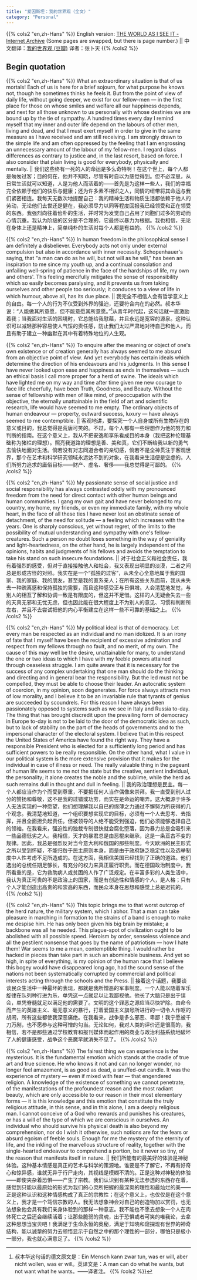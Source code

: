 ```yaml
---
title: "爱因斯坦：我的世界观（全文）"
category: "Personal"
---
```

{{% cols2 "en,zh-Hans" %}}
English version: [THE WORLD AS I SEE IT - Internet Archive](https://ia801500.us.archive.org/21/items/in.ernet.dli.2015.127962/2015.127962.The-World-As-I-See-It.pdf) \(Some pages are swapped, but there is page number.\)
||
中文翻译：[我的世界观 (豆瓣)](https://book.douban.com/subject/27074686/) 译者：张卜天
{{% /cols2 %}}


## Begin quotation

{{% cols2 "en,zh-Hans" %}}
What an extraordinary situation is that of us mortals! Each of us is here for a brief sojourn, for what purpose he knows not, though he sometimes thinks he feels it. But from the point of view of daily life, without going deeper, we exist for our fellow-men — in the first place for those on whose smiles and welfare all our happiness depends, and next for all those unknown to us personally with whose destinies we are bound up by the tie of sympathy. A hundred times every day I remind myself that my inner and outer life depend on the labours of other men, living and dead, and that I must exert myself in order to give in the same measure as I have received and am still receiving. I am strongly drawn to the simple life and am often oppressed by the feeling that I am engrossing an unnecessary amount of the labour of my fellow-men. I regard class differences as contrary to justice and, in the last resort, based on force. I also consider that plain living is good for everybody, physically and mentally.
||
我们这些终有一死的人的命运是多么奇特啊！在这个世上，每个人都是匆匆过客；目的何在，他并不知晓，尽管有时自以为感觉得到。但不必深思，从日常生活就可以知道，人是为他人而活着的——首先是为这样一些人，我们的幸福完全依赖于他们的快乐与健康；还为许多素不相识之人，同情的纽带将其命运与我们紧密相连。我每天无数次地提醒自己：我的精神生活和物质生活都依赖于他人的劳动，无论他们去世还是健在，我必须尽力以同等程度回报我已经领受和正在领受的东西。我强烈向往着俭朴的生活，并时常为发觉自己占用了同胞们过多的劳动而心情沉重。我认为阶级的区分是不合理的，它最终以暴力为根据。我也相信，无论在身体上还是精神上，简单纯朴的生活对每个人都是有益的。 
{{% /cols2 %}}

{{% cols2 "en,zh-Hans" %}}
In human freedom in the philosophical sense I am definitely a disbeliever. Everybody acts not only under external compulsion but also in accordance with inner necessity. Schopenhauer's saying, that "a man can do as he will, but not will as he will," has been an inspiration to me since my youth up, and a continual consolation and unfailing well-spring of patience in the face of the hardships of life, my own and others'. This feeling mercifully mitigates the sense of responsibility which so easily becomes paralysing, and it prevents us from taking ourselves and other people too seriously; it conduces to a view of life in which humour, above all, has its due place.
||
我完全不相信人会有哲学意义上的自由。每一个人的行为不仅受到外界的强迫，还要符合内在的必然。叔本华说：“人能做其所意愿，但不能意愿其所意愿。”[^1]从青年时代起，这句话就一直激励着我；当我面对生活的困境时，它总能给我慰藉，并且永远是宽容的源泉。这种认识可以减轻那种容易使人气馁的责任感，防止我们太过严肃地对待自己和他人，而且有助于建立一种幽默在其中有着特殊地位的人生观。 

[^1]: 叔本华这句话的德文原文是：Ein Mensch kann zwar tun, was er will, aber nicht wollen, was er will。英译文是：A man can do what he wants, but not want what he wants。——译者注。
{{% /cols2 %}}

{{% cols2 "en,zh-Hans" %}}
To enquire after the meaning or object of one's own existence or of creation generally has always seemed to me absurd from an objective point of view. And yet everybody has certain ideals which determine the direction of his endeavours and his judgments. In this sense I have never looked upon ease and happiness as ends in themselves — such an ethical basis I call more proper for a herd of swine. The ideals which have lighted me on my way and time after time given me new courage to face life cheerfully, have been Truth, Goodness, and Beauty. Without the sense of fellowship with men of like mind, of preoccupation with the objective, the eternally unattainable in the field of art and scientific research, life would have seemed to me empty. The ordinary objects of human endeavour — property, outward success, luxury — have always seemed to me contemptible.
||
客观地讲，要探究一个人自身或所有生物存在的意义或目的，我总觉得是荒唐可笑的。不过，每个人都有一些理想作为他的努力和判断的指南。在这个意义上，我从不把安逸和享乐看成目的本身（我把这种伦理基础称为猪栏的理想）。照亮我道路的理想是善、美和真，它们不断给我以新的勇气去愉快地面对生活。倘若没有对志同道合者的亲切感，倘若不是全神贯注于客观世界，那个在艺术和科学研究领域永远达不到的对象，在我看来生活便是空虚的。人们所努力追求的庸俗目标——财产、虚名、奢侈——我总觉得是可鄙的。 
{{% /cols2 %}}

{{% cols2 "en,zh-Hans" %}}
My passionate sense of social justice and social responsibility has always contrasted oddly with my pronounced freedom from the need for direct contact with other human beings and human communities. I gang my own gait and have never belonged to my country, my home, my friends, or even my immediate family, with my whole heart, in the face of all these ties I have never lost an obstinate sense of detachment, of the need for solitude — a feeling which increases with the years. One is sharply conscious, yet without regret, of the limits to the possibility of mutual understanding and sympathy with one's fellow-creatures. Such a person no doubt loses something in the way of geniality and light-heartedness, on the other hand, he is largely independent of the opinions, habits and judgments of his fellows and avoids the temptation to take his stand on such insecure foundations.
||
对于社会正义和社会责任，我有着强烈的感受，但对于直接接触他人和社会，我又表现出明显的淡漠，二者之间总是形成古怪的对照。我实在是一个“孤独的过客”，从未全心全意地属于我的国家、我的家庭、我的朋友，甚至是我的直系亲人；在所有这些关系面前，我从未失去一种疏离感和保持孤独的需要，而且这种感受正与日俱增。人会清楚地发觉，与别人的相互了解和协调一致是有限度的，但这并不足惜。这样的人无疑会失去一些的天真无邪和无忧无虑，但也因此能在很大程度上不为别人的意见、习惯和判断所左右，并且不去尝试把他的内心平衡建立在这样一些不可靠的基础之上。 
{{% /cols2 %}}

{{% cols2 "en,zh-Hans" %}}
My political ideal is that of democracy. Let every man be respected as an individual and no man idolized. It is an irony of fate that I myself have been the recipient of excessive admiration and respect from my fellows through no fault, and no merit, of my own. The cause of this may well be the desire, unattainable for many, to understand the one or two ideas to which I have with my feeble powers attained through ceaseless struggle. I am quite aware that it is necessary for the success of any complex undertaking that one man should do the thinking and directing and in general bear the responsibility. But the led must not be compelled, they must be able to choose their leader. An autocratic system of coercion, in my opinion, soon degenerates. For force always attracts men of low morality, and I believe it to be an invariable rule that tyrants of genius are succeeded by scoundrels. For this reason I have always been passionately opposed to systems such as we see in Italy and Russia to-day. The thing that has brought discredit upon the prevailing form of democracy in Europe to-day is not to be laid to the door of the democratic idea as such, but to lack of stability on the part of the heads of governments and to the impersonal character of the electoral system. I believe that in this respect the United States of America have found the right way. They have a responsible President who is elected for a sufficiently long period and has sufficient powers to be really responsible. On the other hand, what I value in our political system is the more extensive provision that it makes for the individual in case of illness or need. The really valuable thing in the pageant of human life seems to me not the state but the creative, sentient individual, the personality; it alone creates the noble and the sublime, while the herd as such remains dull in thought and dull in feeling.
||
我的政治理想是民主。每一个人都应当作为个而受到尊重，不要把任何人当作偶像来崇拜。我一直受到别人过分的赞扬和尊敬，这不是我的过错或功劳，而实在是命运的嘲弄。这大概源于许多人无法实现的一种愿望，他们想理解我以自已的绵薄之力通过不懈努力所获得的几个观念。我清楚地知道，一个组织要想实现它的目标，必须有一个人去思考、去指挥，并且全面担负起责任。但被领导的人绝不能受到强迫，他们必须能够选择自己的领袖。在我看来，强迫性的独裁专制很快就会腐化堕落，因为暴力总是会吸引来一些品德低劣之人。我相信，天才的暴君总是由恶棍来继承，这是一条亘古不变的规律。因此，我总是强烈反对当今意大利和俄国的那些制度。今天欧洲的民主形式之所以受到怀疑，不能归咎于民主原则本身，而是由于政府缺乏稳定性以及选举制度中人性考虑不足所造成的。在这方面，我相信美国已经找到了正确的道路。他们选出的总统任期足够长，有充分的权力来真正履行职责。而在德国政治制度中，我所看重的是，它为救助病人或贫困的人作了广泛规定。在丰富多彩的人类生活中，我认为真正可贵的不是政治上的国家，而是有创造性和情感的个人，是人格；只有个人才能创造出高贵的和崇高的东西，而民众本身在思想和感觉上总是迟钝的。 
{{% /cols2 %}}

{{% cols2 "en,zh-Hans" %}}
This topic brings me to that worst outcrop of the herd nature, the military system, which I abhor. That a man can take pleasure in marching in formation to the strains of a band is enough to make me despise him. He has only been given his big brain by mistake; a backbone was all he needed. This plague-spot of civilization ought to be abolished with all possible speed. Heroism by order, senseless violence and all the pestilent nonsense that goes by the name of patriotism — how I hate them! War seems to me a mean, contemptible thing. I would rather be hacked in pieces than take part in such an abominable business. And yet so high, in spite of everything, is my opinion of the human race that I believe this bogey would have disappeared long ago, had the sound sense of the nations not been systematically corrupted by commercial and political interests acting through the schools and the Press.
||
接着这个话题，我要谈谈民众生活中一种最坏的表现，那就是我所憎恶的军事制度。一个人能以随着军乐旋律在队列种行进为乐，单凭这一点就足以让我鄙视他。他长了大脑只是出于误会，单凭脊髓就足以满足他的需要了。文明的这个罪恶之源应当尽快铲除。由命令而产生的英雄主义、毫无意义的暴行，打着爱国主义旗号所进行的一切令人作呕的胡闹，所有这些都使我深恶痛绝。在我看来，战争是多么邪恶、卑鄙！我宁愿被千刀万剐，也不愿参与这种可憎的勾当。无论如何，我对人类的评价还是很高的，我相信，若不是那些通过学校教育和报刊媒体而起作用的商业与政治利益系统地破坏了人的健康感受，战争这个恶魔早就消失不见了。 
{{% /cols2 %}}

{{% cols2 "en,zh-Hans" %}}
The fairest thing we can experience is the mysterious. It is the fundamental emotion which stands at the cradle of true art and true science. He who knows it not and can no longer wonder, no longer feel amazement, is as good as dead, a snuffed-out candle. It was the experience of mystery — even if mixed with fear — that engendered religion. A knowledge of the existence of something we cannot penetrate, of the manifestations of the profoundest reason and the most radiant beauty, which are only accessible to our reason in their most elementary forms — it is this knowledge and this emotion that constitute the truly religious attitude, in this sense, and in this alone, I am a deeply religious man. I cannot conceive of a God who rewards and punishes his creatures, or has a will of the type of which we are conscious in ourselves. An individual who should survive his physical death is also beyond my comprehension, nor do I wish it otherwise, such notions are for the fears or absurd egoism of feeble souls. Enough for me the mystery of the eternity of life, and the inkling of the marvellous structure of reality, together with the single-hearted endeavour to comprehend a portion, be it never so tiny, of the reason that manifests itself in nature.
||
我们所能有的最美好的体验是神秘体验。这种基本情感是真正的艺术与科学的策源地。谁要是不了解它，不再有好奇心和惊异感，谁就无异于行尸走肉，其视线是模糊不清的。正是这种对神秘的体验——即使夹杂着恐惧——产生了宗教。我们认识到有某种无法参透的东西存在着，感觉到只能以最原始的形式为我们的心灵所把握的最深奥的理性和最灿烂的美——正是这种认识和这种情感构成了真正的宗教性；在这个意义上，也仅仅是在这个意义上，我才是一个笃信宗教的人。我无法想象神会对自己的创造物加以赏罚，也无法想象他会具有我们亲身体验到的那样一种意志。我不能也不愿去想象一个人在肉体死亡之后还会继续活着；让那些脆弱的灵魂，出于恐惧或者可笑的唯我论，去拿这种思想当宝贝吧！我满足于生命永恒的奥秘，满足于知晓和窥探现有世界的神奇结构，能以诚挚的努力去领悟显示于自然之中的那个理性的一部分，哪怕只是极小一部分，我也就心满意足了。
{{% /cols2 %}}
